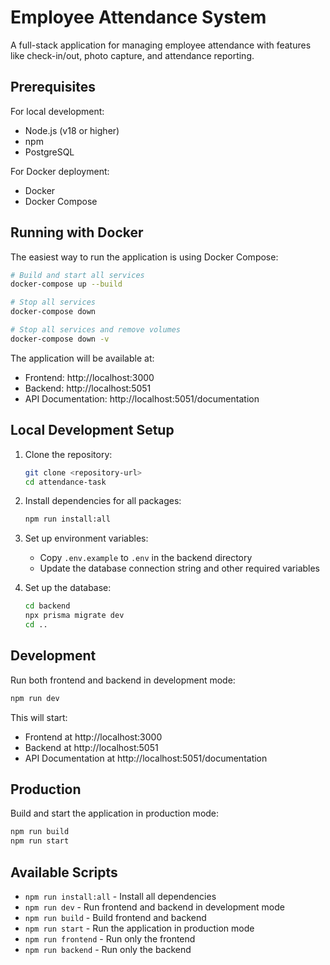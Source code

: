 # Employee Attendance System

A full-stack application for managing employee attendance with features like check-in/out, photo capture, and attendance reporting.

## Prerequisites

For local development:
- Node.js (v18 or higher)
- npm
- PostgreSQL

For Docker deployment:
- Docker
- Docker Compose

## Running with Docker

The easiest way to run the application is using Docker Compose:

```bash
# Build and start all services
docker-compose up --build

# Stop all services
docker-compose down

# Stop all services and remove volumes
docker-compose down -v
```

The application will be available at:
- Frontend: http://localhost:3000
- Backend: http://localhost:5051
- API Documentation: http://localhost:5051/documentation

## Local Development Setup

1. Clone the repository:
   ```bash
   git clone <repository-url>
   cd attendance-task
   ```

2. Install dependencies for all packages:
   ```bash
   npm run install:all
   ```

3. Set up environment variables:
   - Copy `.env.example` to `.env` in the backend directory
   - Update the database connection string and other required variables

4. Set up the database:
   ```bash
   cd backend
   npx prisma migrate dev
   cd ..
   ```

## Development

Run both frontend and backend in development mode:
```bash
npm run dev
```

This will start:
- Frontend at http://localhost:3000
- Backend at http://localhost:5051
- API Documentation at http://localhost:5051/documentation

## Production

Build and start the application in production mode:
```bash
npm run build
npm run start
```

## Available Scripts

- `npm run install:all` - Install all dependencies
- `npm run dev` - Run frontend and backend in development mode
- `npm run build` - Build frontend and backend
- `npm run start` - Run the application in production mode
- `npm run frontend` - Run only the frontend
- `npm run backend` - Run only the backend 